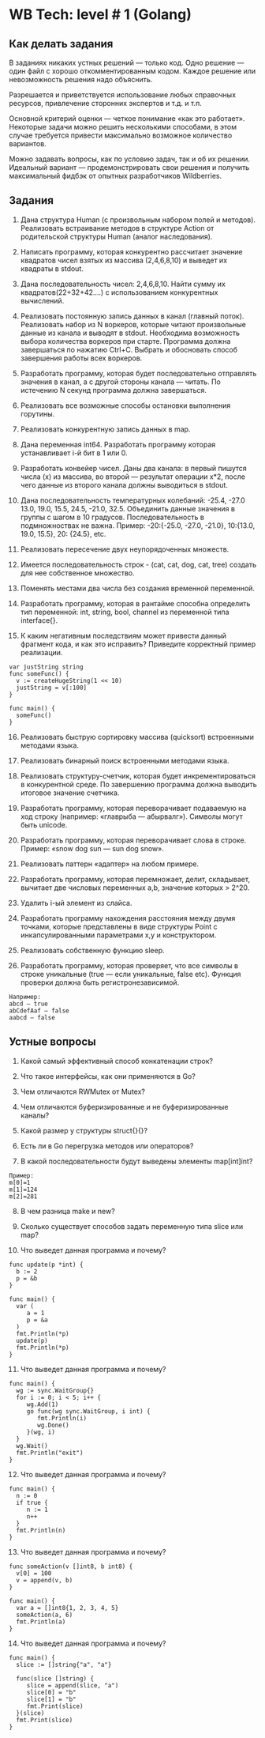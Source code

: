 # WB Tech: level # 1 (Golang)
## Как делать задания
В заданиях никаких устных решений — только код. Одно решение — один файл с хорошо откомментированным кодом. Каждое решение или невозможность решения надо объяснить.

Разрешается и приветствуется использование любых справочных ресурсов, привлечение сторонних экспертов и т.д. и т.п. 

Основной критерий оценки — четкое понимание «как это работает». Некоторые задачи можно решить несколькими способами, в этом случае требуется привести максимально возможное количество вариантов.

Можно задавать вопросы, как по условию задач, так и об их решении. Идеальный вариант — продемонстрировать свои решения и получить максимальный фидбэк от опытных разработчиков Wildberries.
## Задания
1.	Дана структура Human (с произвольным набором полей и методов). Реализовать встраивание методов в структуре Action от родительской структуры Human (аналог наследования).

2.	Написать программу, которая конкурентно рассчитает значение квадратов чисел взятых из массива (2,4,6,8,10) и выведет их квадраты в stdout.

3.	Дана последовательность чисел: 2,4,6,8,10. Найти сумму их квадратов(22+32+42….) с использованием конкурентных вычислений.

4.	Реализовать постоянную запись данных в канал (главный поток). Реализовать набор из N воркеров, которые читают произвольные данные из канала и выводят в stdout. Необходима возможность выбора количества воркеров при старте. Программа должна завершаться по нажатию Ctrl+C. Выбрать и обосновать способ завершения работы всех воркеров.


5.	Разработать программу, которая будет последовательно отправлять значения в канал, а с другой стороны канала — читать. По истечению N секунд программа должна завершаться.

6.	Реализовать все возможные способы остановки выполнения горутины. 

7.	Реализовать конкурентную запись данных в map.

8.	Дана переменная int64. Разработать программу которая устанавливает i-й бит в 1 или 0.

9.	Разработать конвейер чисел. Даны два канала: в первый пишутся числа (x) из массива, во второй — результат операции x*2, после чего данные из второго канала должны выводиться в stdout.

10.	Дана последовательность температурных колебаний: -25.4, -27.0 13.0, 19.0, 15.5, 24.5, -21.0, 32.5. Объединить данные значения в группы с шагом в 10 градусов. Последовательность в подмножноствах не важна.
    Пример: -20:{-25.0, -27.0, -21.0}, 10:{13.0, 19.0, 15.5}, 20: {24.5}, etc.

12.	Реализовать пересечение двух неупорядоченных множеств.

13.	Имеется последовательность строк - (cat, cat, dog, cat, tree) создать для нее собственное множество.

14.	Поменять местами два числа без создания временной переменной.

15.	Разработать программу, которая в рантайме способна определить тип переменной: int, string, bool, channel из переменной типа interface{}.

16.	К каким негативным последствиям может привести данный фрагмент кода, и как это исправить? Приведите корректный пример реализации.
```
var justString string
func someFunc() {
  v := createHugeString(1 << 10)
  justString = v[:100]
}

func main() {
  someFunc()
}
```
16.	Реализовать быструю сортировку массива (quicksort) встроенными методами языка.

17.	Реализовать бинарный поиск встроенными методами языка.

18.	Реализовать структуру-счетчик, которая будет инкрементироваться в конкурентной среде. По завершению программа должна выводить итоговое значение счетчика.

19.	Разработать программу, которая переворачивает подаваемую на ход строку (например: «главрыба — абырвалг»). Символы могут быть unicode.

20.	Разработать программу, которая переворачивает слова в строке. 
Пример: «snow dog sun — sun dog snow».

21.	Реализовать паттерн «адаптер» на любом примере.

22.	Разработать программу, которая перемножает, делит, складывает, вычитает две числовых переменных a,b, значение которых > 2^20.

23.	Удалить i-ый элемент из слайса.

24.	Разработать программу нахождения расстояния между двумя точками, которые представлены в виде структуры Point с инкапсулированными параметрами x,y и конструктором.

25.	Реализовать собственную функцию sleep.

26.	Разработать программу, которая проверяет, что все символы в строке уникальные (true — если уникальные, false etc). Функция проверки должна быть регистронезависимой.
```
Например: 
abcd — true
abCdefAaf — false
aabcd — false
```

## Устные вопросы

1.	Какой самый эффективный способ конкатенации строк?

2.	Что такое интерфейсы, как они применяются в Go?

3.	Чем отличаются RWMutex от Mutex?

4.	Чем отличаются буферизированные и не буферизированные каналы?

5.	Какой размер у структуры struct{}{}?

6.	Есть ли в Go перегрузка методов или операторов?

7.	В какой последовательности будут выведены элементы map[int]int?
```
Пример:
m[0]=1
m[1]=124
m[2]=281
```
8.	В чем разница make и new?

9.	Сколько существует способов задать переменную типа slice или map?

10.	Что выведет данная программа и почему?
```
func update(p *int) {
  b := 2
  p = &b
}

func main() {
  var (
     a = 1
     p = &a
  )
  fmt.Println(*p)
  update(p)
  fmt.Println(*p)
}
```
11.	Что выведет данная программа и почему?
```
func main() {
  wg := sync.WaitGroup{}
  for i := 0; i < 5; i++ {
     wg.Add(1)
     go func(wg sync.WaitGroup, i int) {
        fmt.Println(i)
        wg.Done()
     }(wg, i)
  }
  wg.Wait()
  fmt.Println("exit")
}
```
12.	Что выведет данная программа и почему?
```
func main() {
  n := 0
  if true {
     n := 1
     n++
  }
  fmt.Println(n)
}
```
13.	Что выведет данная программа и почему?
```
func someAction(v []int8, b int8) {
  v[0] = 100
  v = append(v, b)
}

func main() {
  var a = []int8{1, 2, 3, 4, 5}
  someAction(a, 6)
  fmt.Println(a)
}
```
14.	Что выведет данная программа и почему?
```
func main() {
  slice := []string{"a", "a"}

  func(slice []string) {
     slice = append(slice, "a")
     slice[0] = "b"
     slice[1] = "b"
     fmt.Print(slice)
  }(slice)
  fmt.Print(slice)
}
```
